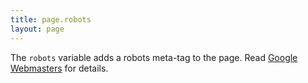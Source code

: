 ```yaml
---
title: page.robots
layout: page
---
```


The `robots` variable adds a robots meta-tag to the page. Read [Google Webmasters][0] for details.

[0]: https://developers.google.com/webmasters/control-crawl-index/docs/robots_meta_tag
